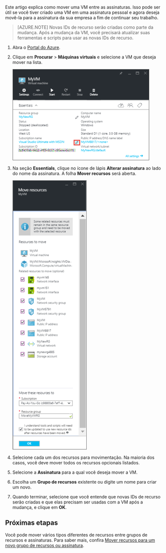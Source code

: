 
Este artigo explica como mover uma VM entre as assinaturas. Isso pode ser útil se você tiver criado uma VM em uma assinatura pessoal e agora deseja movê-la para a assinatura da sua empresa a fim de continuar seu trabalho.

> [AZURE.NOTE] Novas IDs de recurso serão criadas como parte da mudança. Após a mudança da VM, você precisará atualizar suas ferramentas e scripts para usar as novas IDs de recurso.

1. Abra o [Portal do Azure](https://portal.azure.com).
2. Clique em **Procurar** > **Máquinas virtuais** e selecione a VM que deseja mover na lista.
	
	![Captura de tela da seção Essentials na qual você clica no ícone de lápis para abrir a folha Mover recursos.](./media/virtual-machines-common-move-vm/move-button.png)
	
3. Na seção **Essentials**, clique no ícone de lápis **Alterar assinatura** ao lado do nome da assinatura. A folha **Mover recursos** será aberta.
	
	![Captura de tela da folha Mover recursos.](./media/virtual-machines-common-move-vm/move.png)
	
4. Selecione cada um dos recursos para movimentação. Na maioria dos casos, você deve mover todos os recursos opcionais listados.
5. Selecione a **Assinatura** para a qual você deseja mover a VM.
6. Escolha um **Grupo de recursos** existente ou digite um nome para criar um novo.
7. Quando terminar, selecione que você entende que novas IDs de recurso serão criadas e que elas precisam ser usadas com a VM após a mudança, e clique em **OK**.



## Próximas etapas

Você pode mover vários tipos diferentes de recursos entre grupos de recursos e assinaturas. Para saber mais, confira [Mover recursos para um novo grupo de recursos ou assinatura](../articles/resource-group-move-resources.md).

<!---HONumber=AcomDC_0706_2016-->